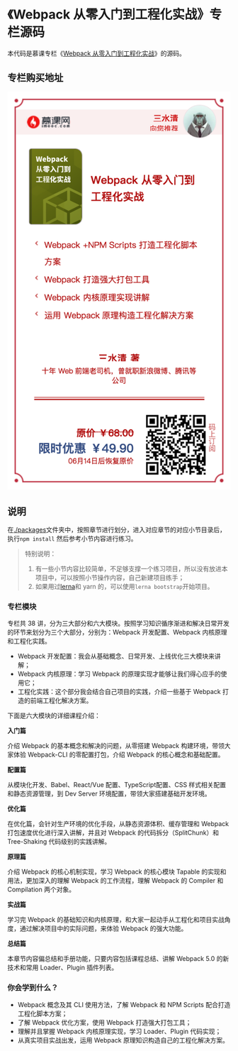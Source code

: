 # 《Webpack 从零入门到工程化实战》专栏源码

本代码是慕课专栏《[Webpack 从零入门到工程化实战](https://s.imooc.com/WFtUMW5)》的源码。

## 专栏购买地址

![](./poster.png)

## 说明

在[./packages](./packages)文件夹中，按照章节进行划分，进入对应章节的对应小节目录后，执行`npm install` 然后参考小节内容进行练习。

> 特别说明：
>
> 1. 有一些小节内容比较简单，不足够支撑一个练习项目，所以没有放进本项目中，可以按照小节操作内容，自己新建项目练手；
> 2. 如果用过[lerna](https://lernajs.io)和 yarn 的，可以使用`lerna bootstrap`开始项目。

### **专栏模块**

专栏共 38 讲，分为三大部分和六大模块。按照学习知识循序渐进和解决日常开发的环节来划分为三个大部分，分别为：Webpack 开发配置、Webpack 内核原理和工程化实践。

-   Webpack 开发配置：我会从基础概念、日常开发、上线优化三大模块来讲解；
-   Webpack 内核原理：学习 Webpack 的原理实现才能够让我们得心应手的使用它；
-   工程化实践：这个部分我会结合自己项目的实践，介绍一些基于 Webpack 打造的前端工程化解决方案。

下面是六大模块的详细课程介绍：

**入门篇**

介绍 Webpack 的基本概念和解决的问题，从零搭建 Webpack 构建环境，带领大家体验 Webpack-CLI 的零配置打包，介绍 Webpack 的核心概念和基础配置。

**配置篇**

从模块化开发、Babel、React/Vue 配置、TypeScript配置、CSS 样式相关配置和静态资源管理，到 Dev Server 环境配置，带领大家搭建基础开发环境。

**优化篇**

在优化篇，会针对生产环境的优化手段，从静态资源体积、缓存管理和 Webpack 打包速度优化进行深入讲解，并且对 Webpack 的代码拆分（SplitChunk）和 Tree-Shaking 代码级别的实践讲解。

**原理篇**

介绍 Webpack 的核心机制实现，学习 Webpack 的核心模块 Tapable 的实现和用法，更加深入的理解 Webpack 的工作流程，理解 Webpack 的 Compiler 和 Compilation 两个对象。

**实战篇**

学习完 Webpack 的基础知识和内核原理，和大家一起动手从工程化和项目实战角度，通过解决项目中的实际问题，来体验 Webpack 的强大功能。

**总结篇**

本章节内容偏总结和手册功能，只要内容包括课程总结、讲解 Webpack 5.0 的新技术和常用 Loader、Plugin 插件列表。

### 你会学到什么？

-   Webpack 概念及其 CLI 使用方法，了解 Webpack 和 NPM Scripts 配合打造工程化脚本方案；
-   了解 Webpack 优化方案，使用 Webpack 打造强大打包工具；
-   理解并且掌握 Webpack 内核原理实现，学习 Loader、Plugin 代码实现；
-   从真实项目实战出发，运用 Webpack 原理知识构造自己的工程化解决方案。
